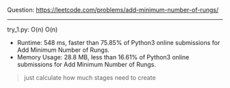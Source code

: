 Question: https://leetcode.com/problems/add-minimum-number-of-rungs/

---

try_1.py: O(n) O(n)

* Runtime: 548 ms, faster than 75.85% of Python3 online submissions for Add Minimum Number of Rungs.
* Memory Usage: 28.8 MB, less than 16.61% of Python3 online submissions for Add Minimum Number of Rungs.

> just calculate how much stages need to create
